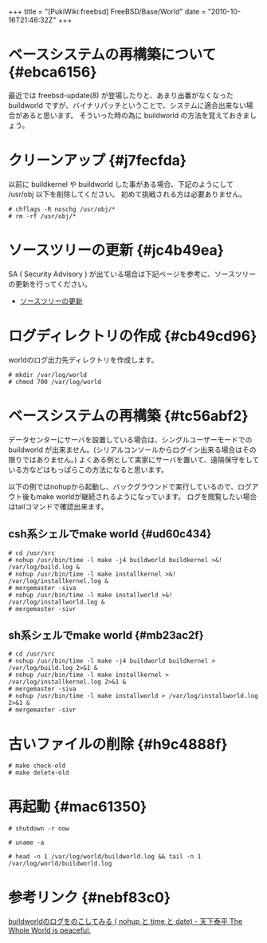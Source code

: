 +++
title = "[PukiWiki:freebsd] FreeBSD/Base/World"
date = "2010-10-16T21:46:32Z"
+++


# ベースシステムの再構築について  {#ebca6156}
最近では freebsd-update(8) が登場したりと、あまり出番がなくなった buildworld ですが、バイナリパッチということで、システムに適合出来ない場合があると思います。
そういった時の為に buildworld の方法を覚えておきましょう。

# クリーンアップ  {#j7fecfda}
以前に buildkernel や buildworld した事がある場合、下記のようにして /usr/obj 以下を削除してください。
初めて挑戦される方は必要ありません。


```
# chflags -R noschg /usr/obj/*
# rm -rf /usr/obj/*

```

# ソースツリーの更新  {#jc4b49ea}
SA ( Security Advisory ) が出ている場合は下記ページを参考に、ソースツリーの更新を行ってください。
- [ソースツリーの更新](/archive/freebsd/FreeBSD/Base/csup/ "ソースツリーの更新")

# ログディレクトリの作成  {#cb49cd96}
worldのログ出力先ディレクトリを作成します。

```
# mkdir /var/log/world
# chmod 700 /var/log/world
```

# ベースシステムの再構築  {#tc56abf2}
データセンターにサーバを設置している場合は、シングルユーザーモードでの buildworld が出来ません。(シリアルコンソールからログイン出来る場合はその限りではありません。)
よくある例として実家にサーバを置いて、遠隔保守をしている方などはもっぱらこの方法になると思います。

以下の例ではnohupから起動し、バックグラウンドで実行しているので、ログアウト後もmake worldが継続されるようになっています。
ログを閲覧したい場合はtailコマンドで確認出来ます。

## csh系シェルでmake world  {#ud60c434}

```
# cd /usr/src
# nohup /usr/bin/time -l make -j4 buildworld buildkernel >&! /var/log/build.log &
# nohup /usr/bin/time -l make installkernel >&! /var/log/installkernel.log &
# mergemaster -siva
# nohup /usr/bin/time -l make installworld >&! /var/log/installworld.log &
# mergemaster -sivr
```

## sh系シェルでmake world  {#mb23ac2f}

```
# cd /usr/src
# nohup /usr/bin/time -l make -j4 buildworld buildkernel > /var/log/build.log 2>&1 &
# nohup /usr/bin/time -l make installkernel > /var/log/installkernel.log 2>&1 &
# mergemaster -siva
# nohup /usr/bin/time -l make installworld > /var/log/installworld.log 2>&1 &
# mergemaster -sivr
```

# 古いファイルの削除  {#h9c4888f}

```
# make check-old
# make delete-old
```

# 再起動  {#mac61350}

```
# shutdown -r now
```


```
# uname -a
```


```
# head -n 1 /var/log/world/buildworld.log && tail -n 1 /var/log/world/buildworld.log
```

# 参考リンク  {#nebf83c0}
[buildworldのログをのこしてみる \( nohup と time と date\) - 天下泰平 The Whole World is peaceful.](http://d.hatena.ne.jp/taizooo/20060530/1148985036 "buildworldのログをのこしてみる \( nohup と time と date\) - 天下泰平 The Whole World is peaceful.")

